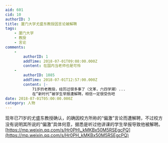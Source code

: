 ```yaml
---
aid: 601
cid: 10
authorID: 3
title: 厦门大学尤盛东教授因言论被解聘
tags:
    - 厦门大学
    - 教授
    - 言论
comments:
    -
        authorID: 1
        addTime: 2018-07-01T09:08:00.000Z
        content: 在国内当老师也是可怜
    -
        authorID: 1085
        addTime: 2018-07-01T12:57:00.000Z
        content: |-
            71岁的老教授，经历过很多事了（文革，六四学潮）...  
            在“新时代”被学生举报遭解聘，相信一定很受伤吧
date: 2018-07-01T05:00:00.000Z
category: 人物
---
```


现年已71岁的尤盛东教授确认，的确因校方所称的“偏激”言论而遭解聘，不过校方没有说明其所说的“偏激”具体何意，据悉是听过他讲课的学生举报导致他被解聘。  
[https://mp.weixin.qq.com/s/Hr0PH\_kMKBx50M5RSEgcPQ](https://mp.weixin.qq.com/s/Hr0PH_kMKBx50M5RSEgcPQ)
